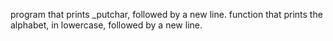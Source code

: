 program that prints _putchar, followed by a new line.
function that prints the alphabet, in lowercase, followed by a new line.
